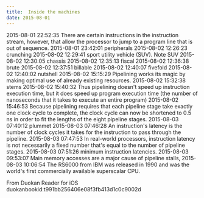 ```yaml
---
title:  Inside the machines
date: 2015-08-01
---
```


2015-08-01 22:52:35
There are certain instructions in the instruction stream, however, that allow the processor to jump to a program line that is out of sequence.
2015-08-01 23:42:01
peripherals
2015-08-02 12:26:23
crunching
2015-08-02 12:29:41
sport utility vehicle (SUV).
Note
SUV
2015-08-02 12:30:05
chassis
2015-08-02 12:35:13
fiscal
2015-08-02 12:36:38
brute
2015-08-02 12:37:51
billable
2015-08-02 12:40:07
fivefold
2015-08-02 12:40:02
nutshell
2015-08-02 15:15:29
Pipelining works its magic by making optimal use of already existing resources.
2015-08-02 15:32:38
stems
2015-08-02 15:40:32
Thus pipelining doesn't speed up instruction execution time, but it does speed up program execution time (the number of nanoseconds that it takes to execute an entire program)
2015-08-02 15:46:53
Because pipelining requires that each pipeline stage take exactly one clock cycle to complete, the clock cycle can now be shortened to 0.5 ns in order to fit the lengths of the eight pipeline stages.
2015-08-03 07:40:12
plummet
2015-08-03 07:46:28
An instruction's latency is the number of clock cycles it takes for the instruction to pass through the pipeline.
2015-08-03 07:47:53
In real-world processors, instruction latency is not necessarily a fixed number that's equal to the number of pipeline stages.
2015-08-03 07:51:26
minimum instruction latencies.
2015-08-03 09:53:07
Main memory accesses are a major cause of pipeline stalls,
2015-08-03 10:06:54
The RS6000 from IBM was released in 1990 and was the world's first commercially available superscalar CPU.
  
From Duokan Reader for iOS
duokanbookid:t991bb256406e08f3fb413d1c0c9002d
